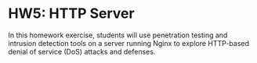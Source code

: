 # HW5: HTTP Server

In this homework exercise, students will use penetration testing and intrusion detection tools on a server running Nginx to explore HTTP-based denial of service (DoS) attacks and defenses.
